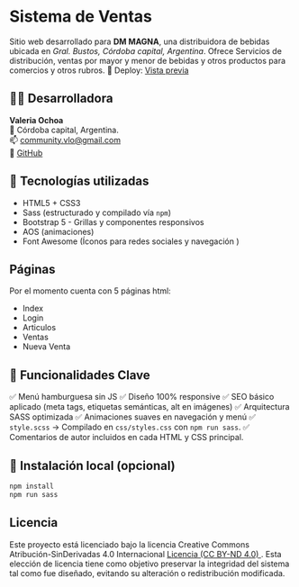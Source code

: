 # <i class="devicon-ros-original-wordmark colored"></i> Sistema de Ventas

Sitio web desarrollado para **DM MAGNA**, una distribuidora de bebidas ubicada en *Gral. Bustos, Córdoba capital, Argentina*. Ofrece Servicios de distribución, ventas por mayor y menor de bebidas y otros productos para comercios y otros rubros.
🔗 Deploy: [Vista previa](https://sistema-de-ventas-two.vercel.app/index.html)

## 🧑‍💻 Desarrolladora

**Valeria Ochoa**  
📍 Córdoba capital, Argentina.  
📫 community.vlo@gmail.com  
🔗 [GitHub](https://github.com/vlo-dev/Sistema-de-ventas)

## 🧩 Tecnologías utilizadas
- HTML5 + CSS3
- Sass (estructurado y compilado vía `npm`)
- Bootstrap 5 - Grillas y componentes responsivos
- AOS (animaciones)
- Font Awesome (Íconos para redes sociales y navegación )

## Páginas
Por el momento cuenta con 5 páginas html:
- Index
- Login
- Articulos
- Ventas
- Nueva Venta

## 🚀 Funcionalidades Clave 
✅ Menú hamburguesa sin JS 
✅ Diseño 100% responsive 
✅ SEO básico aplicado (meta tags, etiquetas semánticas, alt en imágenes) 
✅ Arquitectura SASS optimizada 
✅ Animaciones suaves en navegación y menú
✅ `style.scss` → Compilado en `css/styles.css` con `npm run sass`.
✅ Comentarios de autor incluidos en cada HTML y CSS principal.

## 🚀 Instalación local (opcional)

```bash
npm install
npm run sass
```
## Licencia

Este proyecto está licenciado bajo la licencia Creative Commons Atribución-SinDerivadas 4.0 Internacional [Licencia (CC BY-ND 4.0) ](./LICENSE.txt).
Esta elección de licencia tiene como objetivo preservar la integridad del sistema tal como fue diseñado, evitando su alteración o redistribución modificada.